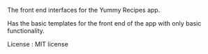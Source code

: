 The front end interfaces for the Yummy Recipes app.

Has the basic templates for the front end of the app with only basic functionality.

License :
MIT license